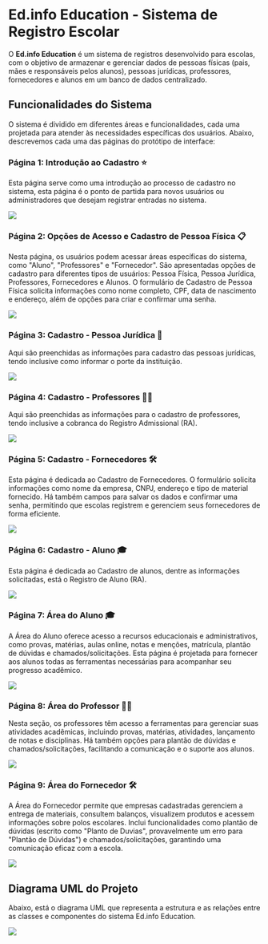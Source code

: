 # Ed.info Education - Sistema de Registro Escolar

O **Ed.info Education** é um sistema de registros desenvolvido para escolas, com o objetivo de armazenar e gerenciar dados de pessoas físicas (pais, mães e responsáveis pelos alunos), pessoas jurídicas, professores, fornecedores e alunos em um banco de dados centralizado.

## Funcionalidades do Sistema

O sistema é dividido em diferentes áreas e funcionalidades, cada uma projetada para atender às necessidades específicas dos usuários. Abaixo, descrevemos cada uma das páginas do protótipo de interface:

### Página 1: Introdução ao Cadastro ⭐

Esta página serve como uma introdução ao processo de cadastro no sistema, esta página é o ponto de partida para novos usuários ou administradores que desejam registrar entradas no sistema.

![](https://i.imgur.com/eneTtfb.jpeg)

### Página 2: Opções de Acesso e Cadastro de Pessoa Física 📋

Nesta página, os usuários podem acessar áreas específicas do sistema, como "Aluno", "Professores" e "Fornecedor". São apresentadas opções de cadastro para diferentes tipos de usuários: Pessoa Física, Pessoa Jurídica, Professores, Fornecedores e Alunos. O formulário de Cadastro de Pessoa Física solicita informações como nome completo, CPF, data de nascimento e endereço, além de opções para criar e confirmar uma senha.

![](https://i.imgur.com/qJaoP8o.jpeg)

### Página 3: Cadastro - Pessoa Jurídica 🏢

Aqui são preenchidas as informações para cadastro das pessoas jurídicas, tendo inclusive como informar o porte da instituição.

![](https://i.imgur.com/tMTiYaJ.jpeg)

### Página 4: Cadastro - Professores 👩‍🏫

Aqui são preenchidas as informações para o cadastro de professores, tendo inclusive a cobranca do Registro Admissional (RA).

![](https://i.imgur.com/LK3B7n3.jpeg)

### Página 5: Cadastro - Fornecedores 🛠️

Esta página é dedicada ao Cadastro de Fornecedores. O formulário solicita informações como nome da empresa, CNPJ, endereço e tipo de material fornecido. Há também campos para salvar os dados e confirmar uma senha, permitindo que escolas registrem e gerenciem seus fornecedores de forma eficiente.

![](https://i.imgur.com/95tjQXR.jpeg)

### Página 6: Cadastro - Aluno 🎓

Esta página é dedicada ao Cadastro de alunos, dentre as informações solicitadas, está o Registro de Aluno (RA).

![](https://i.imgur.com/F14gp9l.jpeg)

### Página 7: Área do Aluno 🎓

A Área do Aluno oferece acesso a recursos educacionais e administrativos, como provas, matérias, aulas online, notas e menções, matrícula, plantão de dúvidas e chamados/solicitações. Esta página é projetada para fornecer aos alunos todas as ferramentas necessárias para acompanhar seu progresso acadêmico.

![](https://i.imgur.com/vUo7GVe.jpeg)

### Página 8: Área do Professor 👩‍🏫

Nesta seção, os professores têm acesso a ferramentas para gerenciar suas atividades acadêmicas, incluindo provas, matérias, atividades, lançamento de notas e disciplinas. Há também opções para plantão de dúvidas e chamados/solicitações, facilitando a comunicação e o suporte aos alunos.

![](https://i.imgur.com/Gp1Tn3n.jpeg)

### Página 9: Área do Fornecedor 🛠️

A Área do Fornecedor permite que empresas cadastradas gerenciem a entrega de materiais, consultem balanços, visualizem produtos e acessem informações sobre polos escolares. Inclui funcionalidades como plantão de dúvidas (escrito como "Planto de Duvias", provavelmente um erro para "Plantão de Dúvidas") e chamados/solicitações, garantindo uma comunicação eficaz com a escola.

![](https://i.imgur.com/C0nxxBQ.jpeg)

## Diagrama UML do Projeto

Abaixo, está o diagrama UML que representa a estrutura e as relações entre as classes e componentes do sistema Ed.info Education.

![](https://i.imgur.com/Q4rO8pP.jpeg)
